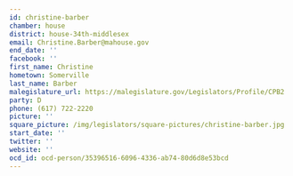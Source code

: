 ```yaml
---
id: christine-barber
chamber: house
district: house-34th-middlesex
email: Christine.Barber@mahouse.gov
end_date: ''
facebook: ''
first_name: Christine
hometown: Somerville
last_name: Barber
malegislature_url: https://malegislature.gov/Legislators/Profile/CPB2
party: D
phone: (617) 722-2220
picture: ''
square_picture: /img/legislators/square-pictures/christine-barber.jpg
start_date: ''
twitter: ''
website: ''
ocd_id: ocd-person/35396516-6096-4336-ab74-80d6d8e53bcd
---
```


